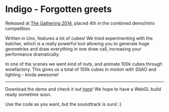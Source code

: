 Indigo - Forgotten greets
===

Released at [The Gathering 2014](http://gathering.org), placed 4th in the combined demo/intro competition.

Written in Uno, features a lot of cubes! We tried experimenting with the batcher, which is a really powerful tool allowing you to generate huge geometries and draw everything in one draw call, increasing your performance dramatically.

In one of the scenes we went kind of nuts, and animate 100k cubes through wowfactory. This gives us a total of 100k cubes in motion with SSAO and lighting - kinda awesome!

---

Download the demo and check it out [here](http://demozoo.org/productions/109261/)! We hope to have a WebGL build ready sometime soon.

Use the code as you want, but the soundtrack is ours! :)

